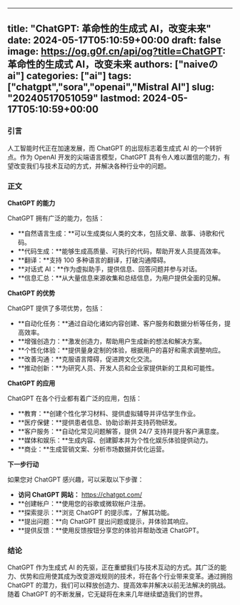 
---
title: "ChatGPT: 革命性的生成式 AI，改变未来"
date: 2024-05-17T05:10:59+00:00
draft: false
image: https://og.g0f.cn/api/og?title=ChatGPT: 革命性的生成式 AI，改变未来
authors: ["naiveのai"]
categories: ["ai"]
tags: ["chatgpt","sora","openai","Mistral AI"]
slug: "20240517051059"
lastmod: 2024-05-17T05:10:59+00:00
---
### 引言

人工智能时代正在加速发展，而 ChatGPT 的出现标志着生成式 AI 的一个转折点。作为 OpenAI 开发的尖端语言模型，ChatGPT 具有令人难以置信的能力，有望改变我们与技术互动的方式，并解决各种行业中的问题。

### 正文

**ChatGPT 的能力**

ChatGPT 拥有广泛的能力，包括：

- **自然语言生成：**可以生成类似人类的文本，包括文章、故事、诗歌和代码。
- **代码生成：**能够生成高质量、可执行的代码，帮助开发人员提高效率。
- **翻译：**支持 100 多种语言的翻译，打破沟通障碍。
- **对话式 AI：**作为虚拟助手，提供信息、回答问题并参与对话。
- **信息汇总：**从大量信息来源收集和总结信息，为用户提供全面的见解。

**ChatGPT 的优势**

ChatGPT 提供了多项优势，包括：

- **自动化任务：**通过自动化诸如内容创建、客户服务和数据分析等任务，提高效率。
- **增强创造力：**激发创造力，帮助用户生成新的想法和解决方案。
- **个性化体验：**提供量身定制的体验，根据用户的喜好和需求调整响应。
- **改善沟通：**克服语言障碍，促进跨文化交流。
- **推动创新：**为研究人员、开发人员和企业家提供新的工具和可能性。

**ChatGPT 的应用**

ChatGPT 在各个行业都有着广泛的应用，包括：

- **教育：**创建个性化学习材料、提供虚拟辅导并评估学生作业。
- **医疗保健：**提供患者信息、协助诊断并支持药物研发。
- **客户服务：**自动化常见问题解答，提供 24/7 支持并提升客户满意度。
- **媒体和娱乐：**生成内容、创建脚本并为个性化娱乐体验提供动力。
- **商业：**生成营销文案、分析市场数据并优化运营。

**下一步行动**

如果您对 ChatGPT 感兴趣，可以采取以下步骤：

- **访问 ChatGPT 网站：** https://chatgpt.com/
- **创建帐户：**使用您的谷歌或微软帐户注册。
- **探索提示：**浏览 ChatGPT 的提示库，了解其功能。
- **提出问题：**向 ChatGPT 提出问题或提示，并体验其响应。
- **提供反馈：**使用反馈按钮分享您的体验并帮助改进 ChatGPT。

### 结论

ChatGPT 作为生成式 AI 的先驱，正在重塑我们与技术互动的方式。其广泛的能力、优势和应用使其成为改变游戏规则的技术，将在各个行业带来变革。通过拥抱 ChatGPT 的潜力，我们可以释放创造力、提高效率并解决以前无法解决的挑战。随着 ChatGPT 的不断发展，它无疑将在未来几年继续塑造我们的世界。